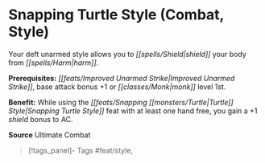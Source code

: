 ﻿---
cssclass: [feats]

---
# Snapping Turtle Style (Combat, Style)

Your deft unarmed style allows you to _[[spells/Shield|shield]]_ your body from _[[spells/Harm|harm]]_.

**Prerequisites:** _[[feats/Improved Unarmed Strike|Improved Unarmed Strike]]_, base attack bonus +1 or _[[classes/Monk|monk]]_ level 1st.

**Benefit:** While using the _[[feats/Snapping _[[monsters/Turtle|Turtle]]_ Style|Snapping _Turtle_ Style]]_ feat with at least one hand free, you gain a +1 _shield_ bonus to AC.

**Source** Ultimate Combat
>[!tags_panel]- Tags
> #feat/style, 